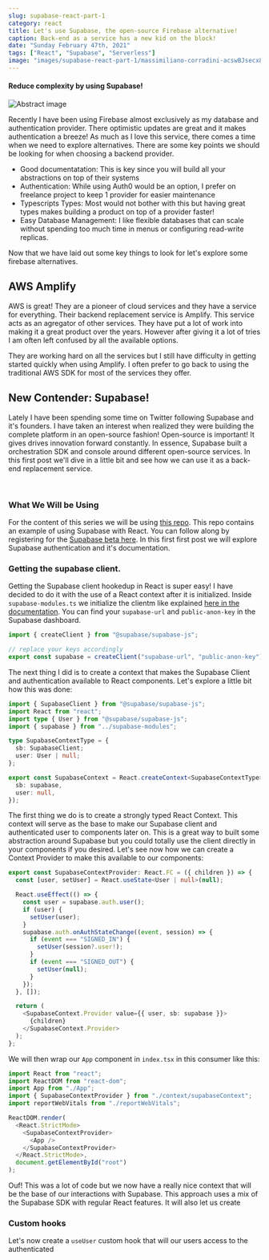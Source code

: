 ```yaml
---
slug: supabase-react-part-1
category: react
title: Let's use Supabase, the open-source Firebase alternative!
caption: Back-end as a service has a new kid on the block!
date: "Sunday February 47th, 2021"
tags: ["React", "Supabase", "Serverless"]
image: "images/supabase-react-part-1/massimiliano-corradini-acswBJsecx8-unsplash.jpg"
---
```


#### **Reduce complexity by using Supabase!**

![Abstract image](images/supabase-react-part-1/massimiliano-corradini-acswBJsecx8-unsplash.jpg)

Recently I have been using Firebase almost exclusively as my database and authentication provider. There optimistic updates are great and it makes authentication a breeze! As much as I love this service, there comes a time when we need to explore alternatives. There are some key points we should be looking for when choosing a backend provider.

- Good documentatation: This is key since you will build all your abstractions on top of their systems
- Authentication: While using Auth0 would be an option, I prefer on freelance project to keep 1 provider for easier maintenance
- Typescripts Types: Most would not bother with this but having great types makes building a product on top of a provider faster!
- Easy Database Management: I like flexible databases that can scale without spending too much time in menus or configuring read-write replicas.

Now that we have laid out some key things to look for let's explore some firebase alternatives.

## AWS Amplify

AWS is great! They are a pioneer of cloud services and they have a service for everything. Their backend replacement service is Amplify. This service acts as an agregator of other services. They have put a lot of work into making it a great product over the years. However after giving it a lot of tries I am often left confused by all the available options.

They are working hard on all the services but I still have difficulty in getting started quickly when using Amplify. I often prefer to go back to using the traditional AWS SDK for most of the services they offer.

## New Contender: Supabase!

Lately I have been spending some time on Twitter following Supabase and it's founders. I have taken an interest when realized they were building the complete platform in an open-source fashion! Open-source is important! It gives drives innovation forward constantly. In essence, Supabase built a orchestration SDK and console around different open-source services. In this first post we'll dive in a little bit and see how we can use it as a back-end replacement service.

<br/>

### **What We Will be Using**

For the content of this series we will be using [this repo](https://github.com/lavilabs/supabase-auth-template). This repo contains an example of using Supabase with React. You can follow along by registering for the [Supabase beta here](https://supabase.io/). In this first first post we will explore Supabase authentication and it's documentation.

### Getting the supabase client.

Getting the Supabase client hookedup in React is super easy! I have decided to do it with the use of a React context after it is initialized. Inside `supabase-modules.ts` we initialize the clientm like explained [here in the documentation](https://supabase.io/docs/client/initializing). You can find your `supabase-url` and `public-anon-key` in the Supabase dashboard.

```ts
import { createClient } from "@supabase/supabase-js";

// replace your keys accordingly
export const supabase = createClient("supabase-url", "public-anon-key");
```

The next thing I did is to create a context that makes the Supabase Client and authentication available to React components. Let's explore a little bit how this was done:

```ts
import { SupabaseClient } from "@supabase/supabase-js";
import React from "react";
import type { User } from "@supabase/supabase-js";
import { supabase } from "../supabase-modules";

type SupabaseContextType = {
  sb: SupabaseClient;
  user: User | null;
};

export const SupabaseContext = React.createContext<SupabaseContextType>({
  sb: supabase,
  user: null,
});
```

The first thing we do is to create a strongly typed React Context. This context will serve as the base to make our Supabase client and authenticated user to components later on. This is a great way to built some abstraction around Supabase but you could totally use the client directly in your components if you desired. Let's see now how we can create a Context Provider to make this available to our components:

```ts
export const SupabaseContextProvider: React.FC = ({ children }) => {
  const [user, setUser] = React.useState<User | null>(null);

  React.useEffect(() => {
    const user = supabase.auth.user();
    if (user) {
      setUser(user);
    }
    supabase.auth.onAuthStateChange((event, session) => {
      if (event === "SIGNED_IN") {
        setUser(session?.user!);
      }
      if (event === "SIGNED_OUT") {
        setUser(null);
      }
    });
  }, []);

  return (
    <SupabaseContext.Provider value={{ user, sb: supabase }}>
      {children}
    </SupabaseContext.Provider>
  );
};
```

We will then wrap our `App` component in `index.tsx` in this consumer like this:

```ts
import React from "react";
import ReactDOM from "react-dom";
import App from "./App";
import { SupabaseContextProvider } from "./context/supabaseContext";
import reportWebVitals from "./reportWebVitals";

ReactDOM.render(
  <React.StrictMode>
    <SupabaseContextProvider>
      <App />
    </SupabaseContextProvider>
  </React.StrictMode>,
  document.getElementById("root")
);
```

Ouf! This was a lot of code but we now have a really nice context that will be the base of our interactions with Supabase. This approach uses a mix of the Supabase SDK with regular React features. It will also let us create

### Custom hooks

Let's now create a `useUser` custom hook that will our users access to the authenticated
